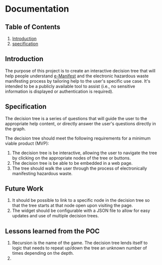 # Documentation

## Table of Contents

1. [Introduction](#introduction)
2. [specification](#specification)

## Introduction

The purpose of this project is to create an interactive decision tree that will help people understand
[e-Manifest](https://epa.gov/e-manifest) and the electronic hazardous waste manifesting process by tailoring help to the
user's specific use case. It's intended to be a publicly available tool to assist (i.e., no sensitive information is
displayed or authentication is required).

## Specification

The decision tree is a series of questions that will guide the user to the appropriate help content, or directly answer
the user's questions directly in the graph.

The decision tree should meet the following requirements for a minimum viable product (MVP):

1. The decision tree is be interactive, allowing the user to navigate the tree by clicking on the appropriate
   nodes of the tree or buttons.
2. The decision tree is be able to be embedded in a web page.
3. The tree should walk the user through the process of electronically manifesting hazardous waste.

## Future Work

1. It should be possible to link to a specific node in the decision tree so that the tree starts at that node open upon
   visiting the page.
2. The widget should be configurable with a JSON file to allow for easy updates and use of multiple decision
   trees.

## Lessons learned from the POC

1. Recursion is the name of the game. The decision tree lends itself to logic that needs to repeat up/down the tree an
   unknown number of times depending on the depth.
2. 